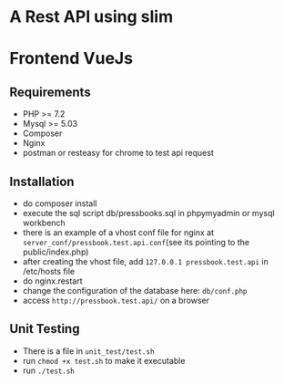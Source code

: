 # A Rest API using slim 
# Frontend VueJs

## Requirements
- PHP >= 7.2 
- Mysql >= 5.03
- Composer
- Nginx
- postman or resteasy for chrome to test api request

## Installation
- do  composer install
- execute the sql script db/pressbooks.sql in phpymyadmin or mysql workbench
- there is an example of a vhost conf file for nginx at `server_conf/pressbook.test.api.conf`(see its pointing to the public/index.php)
- after creating the vhost file, add `127.0.0.1 pressbook.test.api` in /etc/hosts file
- do nginx.restart
- change the configuration of the database here: `db/conf.php`
- access `http://pressbook.test.api/` on a browser

## Unit Testing
- There is a file in `unit_test/test.sh`
- run ```chmod +x test.sh``` to make it executable 
- run ```./test.sh```
